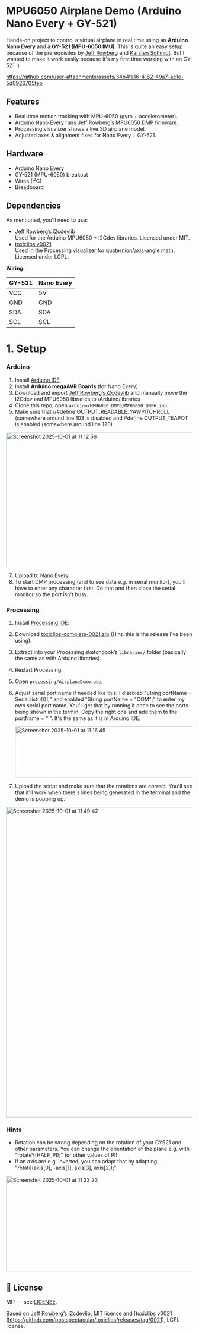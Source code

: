 # MPU6050 Airplane Demo (Arduino Nano Every + GY-521)

Hands-on project to control a virtual airplane in real time using an **Arduino Nano Every** and a **GY-521 (MPU-6050 IMU)**. This is quite an easy setup because of the prerequisites by [Jeff Rowberg](https://github.com/jrowberg) and [Karsten Schmidt](https://github.com/postspectacular). But I wanted to make it work easily because it's my first time working with an GY-521 :)


https://github.com/user-attachments/assets/34b4fe16-4162-49a7-ae1e-5d0926705feb



## Features
- Real-time motion tracking with MPU-6050 (gyro + accelerometer).
- Arduino Nano Every runs Jeff Rowberg’s MPU6050 DMP firmware.
- Processing visualizer shows a live 3D airplane model.
- Adjusted axes & alignment fixes for Nano Every + GY-521.

## Hardware
- Arduino Nano Every  
- GY-521 (MPU-6050) breakout  
- Wires (I²C)
- Breadboard

## Dependencies
As mentioned, you'll need to use:
- [Jeff Rowberg’s i2cdevlib](https://github.com/jrowberg/i2cdevlib)  
  Used for the Arduino MPU6050 + I2Cdev libraries. Licensed under MIT.
- [toxiclibs v0021](https://github.com/postspectacular/toxiclibs/releases/tag/0021)  
  Used in the Processing visualizer for quaternion/axis-angle math. Licensed under LGPL.

**Wiring:**

| GY-521 | Nano Every |
|--------|------------|
| VCC    | 5V         |
| GND    | GND        |
| SDA    | SDA        |
| SCL    | SCL        |

# 1. Setup

### Arduino
1. Install [Arduino IDE](https://www.arduino.cc/en/software).
2. Install **Arduino megaAVR Boards** (for Nano Every).
3. Download and import [Jeff Rowberg’s i2cdevlib](https://github.com/jrowberg/i2cdevlib) and manually move the I2Cdev and MPU6050 libraries to /Arduino/libraries
4. Clone this repo, open `arduino/MPU6050_DMP6/MPU6050_DMP6.ino`.
5. Make sure that //#define OUTPUT_READABLE_YAWPITCHROLL (somewhere around line 103 is disabled and #define OUTPUT_TEAPOT is enabled (somewhere around line 120)

<img width="626" height="362" alt="Screenshot 2025-10-01 at 11 12 56" src="https://github.com/user-attachments/assets/9e32de9d-69d3-40e0-bd4d-b8a10ac1cce9" />

7. Upload to Nano Every.
8. To start DMP processing (and to see data e.g. in serial monitor), you'll have to enter any character first. Do that and then close the serial monitor so the port isn't busy.

### Processing
1. Install [Processing IDE](https://processing.org/download).
1. Download [toxiclibs-complete-0021.zip](https://github.com/postspectacular/toxiclibs/releases/tag/0021) (Hint: this is the release I've been using).
2. Extract into your Processing sketchbook’s `libraries/` folder (basically the same as with Arduino libraries).
3. Restart Processing.
3. Open `processing/AirplaneDemo.pde`.
5. Adjust serial port name if needed like this: I disabled "String portName = Serial.list()[0];" and enabled "String portName = "COM";" to enter my own serial port name. You'll get that by running it once to see the ports being shown in the termin. Copy the right one and add them to the portName = " ". It's the same as it is in Arduino IDE.

   <img width="625" height="138" alt="Screenshot 2025-10-01 at 11 16 45" src="https://github.com/user-attachments/assets/6b1d34eb-541e-4129-b1da-d97661ee5735" />
   
7. Upload the script and make sure that the rotations are correct. You'll see that it'll work when there's lines being generated in the terminal and the demo is popping up.

<img width="793" height="835" alt="Screenshot 2025-10-01 at 11 49 42" src="https://github.com/user-attachments/assets/e81ace6d-3e32-4bde-a2a8-bd947463c3ae" />


### Hints
- Rotation can be wrong depending on the rotation of your GY521 and other parameters. You can change the orientation of the plane e.g. with "rotateY(HALF_PI);" (or other values of PI)
- If an axis are e.g. inverted, you can adapt that by adapting: "rotate(axis[0], -axis[1], axis[3], axis[2]);"

<img width="638" height="258" alt="Screenshot 2025-10-01 at 11 23 23" src="https://github.com/user-attachments/assets/cce183a2-902b-41bb-94c1-ab9392fa7461" />


## 📄 License
MIT — see [LICENSE](LICENSE). 

Based on [Jeff Rowberg’s i2cdevlib](https://github.com/jrowberg/i2cdevlib), MIT license and [toxiclibs v0021 (https://github.com/postspectacular/toxiclibs/releases/tag/0021), LGPL license.
